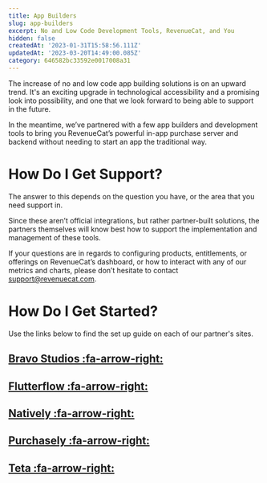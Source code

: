 ```yaml
---
title: App Builders
slug: app-builders
excerpt: No and Low Code Development Tools, RevenueCat, and You
hidden: false
createdAt: '2023-01-31T15:58:56.111Z'
updatedAt: '2023-03-20T14:49:00.085Z'
category: 646582bc33592e0017008a31
---
```

The increase of no and low code app building solutions is on an upward trend. It's an exciting upgrade in technological accessibility and a promising look into possibility, and one that we look forward to being able to support in the future. 

In the meantime, we’ve partnered with a few app builders and development tools to bring you RevenueCat’s powerful in-app purchase server and backend without needing to start an app the traditional way.


# How Do I Get Support?

The answer to this depends on the question you have, or the area that you need support in.

Since these aren’t official integrations, but rather partner-built solutions, the partners themselves will know best how to support the implementation and management of these tools.

If your questions are in regards to configuring products, entitlements, or offerings on RevenueCat’s dashboard, or how to interact with any of our metrics and charts, please don’t hesitate to contact support@revenuecat.com.


# How Do I Get Started?

Use the links below to find the set up guide on each of our partner's sites.

## [Bravo Studios :fa-arrow-right:](https://docs.bravostudio.app/integrations/in-app-purchases-and-subscriptions-revenuecat)

## [Flutterflow :fa-arrow-right:](https://docs.flutterflow.io/settings-and-integrations/in-app-purchases-and-subscriptions/revenuecat)

## [Natively :fa-arrow-right:](https://docs.buildnatively.com/guides/setup-revenuecat-app)

## [Purchasely :fa-arrow-right:](https://docs.purchasely.com/quick-start-1/purchasely-with-revenuecat)

## [Teta :fa-arrow-right:](https://docs.teta.so/teta-docs/teta-introduction/dashboard/settings/integrations/revenuecat)